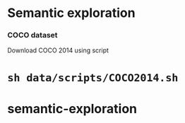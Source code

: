 # Semantic exploration

### COCO dataset
Download COCO 2014 using script 

`sh data/scripts/COCO2014.sh`
=======
# semantic-exploration
